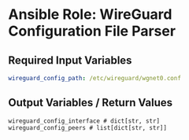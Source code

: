 # Ansible Role: WireGuard Configuration File Parser

## Required Input Variables

```yaml
wireguard_config_path: /etc/wireguard/wgnet0.conf
```

## Output Variables / Return Values

```
wireguard_config_interface # dict[str, str]
wireguard_config_peers # list[dict[str, str]]
```
